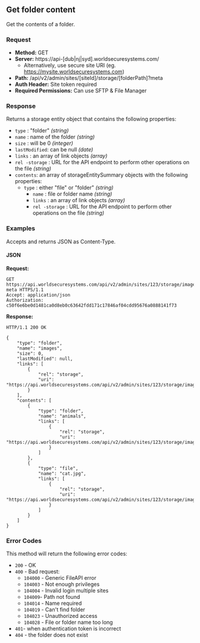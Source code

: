 ## Get folder content

Get the contents of a folder.

### Request

* **Method:** GET
* **Server:** https://api-[dub|nj|syd].worldsecuresystems.com/
  * Alternatively, use secure site URI (eg. https://mysite.worldsecuresystems.com)
* **Path:** /api/v2/admin/sites/[siteId]/storage/[folderPath]?meta
* **Auth Header:** Site token required
* **Required Permissions:** Can use SFTP & File Manager

### Response

Returns a storage entity object that contains the following properties:

* `type` : "folder" *(string)*
* `name` : name of the folder *(string)*
* `size` : will be 0 *(integer)*
* `lastModified`: can be null *(date)*
* `links` : an array of link objects *(array)*
* `rel -storage` : URL for the API endpoint to perform other operations on the file *(string)*
* `contents`: an array of storageEntitySummary objects with the following properties:
  * `type` : either "file" or "folder" *(string)*
	* `name` : file or folder name *(string)*
	* `links` : an array of link objects *(array)*
	* `rel -storage` : URL for the API endpoint to perform other operations on the file *(string)*

### Examples

Accepts and returns JSON as Content-Type.

#### JSON

**Request:**
~~~
GET https://api.worldsecuresystems.com/api/v2/admin/sites/123/storage/images/?meta HTTPS/1.1
Accept: application/json
Authorization: c50f6e6be0d1481ca0d8eb0c63642fdd171c17846af04cdd95676a0888141f73
~~~

**Response:**
~~~
HTTP/1.1 200 OK
 
{
    "type": "folder",
    "name": "images",
    "size": 0,
    "lastModified": null,
    "links": [
        {
            "rel": "storage",
            "uri": "https://api.worldsecuresystems.com/api/v2/admin/sites/123/storage/images/"
        }
    ],
    "contents": [
        {
            "type": "folder",
            "name": "animals",
            "links": [
                {
                    "rel": "storage",
                    "uri": "https://api.worldsecuresystems.com/api/v2/admin/sites/123/storage/images/animals/"
                }
            ]
        },
        {
            "type": "file",
            "name": "cat.jpg",
            "links": [
                {
                    "rel": "storage",
                    "uri": "https://api.worldsecuresystems.com/api/v2/admin/sites/123/storage/images/cat.jpg"
                }
            ]
        }
    ]
}
~~~

### Error Codes

This method will return the following error codes:

* `200` - OK
* `400` - Bad request:
	* `104000` - Generic FileAPI error
	* `104003` - Not enough privileges
	* `104004` - Invalid login multiple sites
	* `104009`- Path not found
	* `104014` - Name required
	* `104019` - Can't find folder
	* `104023` - Unauthorized access
	* `104028` - File or folder name too long
* `401`- when authentication token is incorrect
* `404` - the folder does not exist
